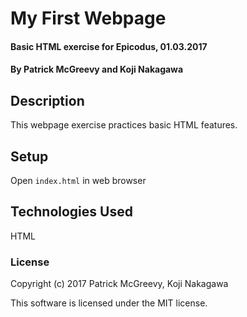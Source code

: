 # My First Webpage

#### Basic HTML exercise for Epicodus, 01.03.2017

#### By Patrick McGreevy and Koji Nakagawa

## Description

This webpage exercise practices basic HTML features.

## Setup

Open `index.html` in web browser

## Technologies Used

HTML

### License

Copyright (c) 2017 Patrick McGreevy, Koji Nakagawa

This software is licensed under the MIT license.
